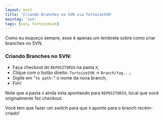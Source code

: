 ```yaml
---
layout: post
title: 'Criando Branches no SVN via TortoiseSVN'
maintag: 'svn'
tags: [svn, tortoisesvn]
---
```

Como eu esqueço sempre, esse é apenas um lembrete sobre como criar branches no SVN.
<!--more-->

### Criando Branches no SVN:

- Faça checkout do `REPOSITORIO` na pasta `X`;
- Clique com o botão direito: `TortoiseSVN` -> `Branch/tag...`;
- Digite em "`to path:`" o nome da nova branch;
- Fim!

Note que a pasta `X` ainda esta apontando para `REPOSITORIO`, local que você originalmente fez checkout.

Você tem que fazer um *switch* para que `X` aponte para o branch recém-criado!

